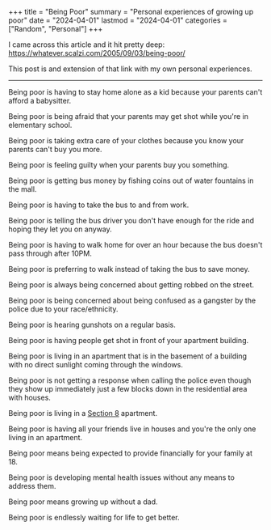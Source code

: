 +++
title = "Being Poor"
summary = "Personal experiences of growing up poor"
date = "2024-04-01"
lastmod = "2024-04-01"
categories = ["Random", "Personal"]
+++

I came across this article and it hit pretty deep: https://whatever.scalzi.com/2005/09/03/being-poor/

This post is and extension of that link with my own personal experiences.

---

Being poor is having to stay home alone as a kid because your parents can't afford a babysitter.

Being poor is being afraid that your parents may get shot while you're in elementary school.

Being poor is taking extra care of your clothes because you know your parents can't buy you more.

Being poor is feeling guilty when your parents buy you something.

Being poor is getting bus money by fishing coins out of water fountains in the mall.

Being poor is having to take the bus to and from work.

Being poor is telling the bus driver you don't have enough for the ride and hoping they let you on anyway.

Being poor is having to walk home for over an hour because the bus doesn't pass through after 10PM.

Being poor is preferring to walk instead of taking the bus to save money.

Being poor is always being concerned about getting robbed on the street.

Being poor is being concerned about being confused as a gangster by the police due to your race/ethnicity.

Being poor is hearing gunshots on a regular basis.

Being poor is having people get shot in front of your apartment building.

Being poor is living in an apartment that is in the basement of a building with no direct sunlight coming through the windows.

Being poor is not getting a response when calling the police even though they show up immediately just a few blocks down in the residential area with houses.

Being poor is living in a [Section 8](https://en.wikipedia.org/wiki/Section_8_(housing)) apartment.

Being poor is having all your friends live in houses and you're the only one living in an apartment.

Being poor means being expected to provide financially for your family at 18.

Being poor is developing mental health issues without any means to address them.

Being poor means growing up without a dad.

Being poor is endlessly waiting for life to get better.
